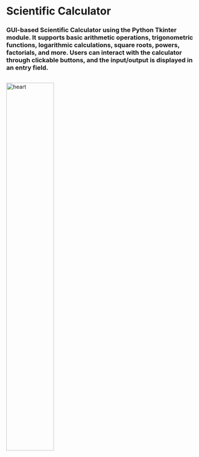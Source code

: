 # Scientific Calculator
### GUI-based Scientific Calculator using the Python Tkinter module. It supports basic arithmetic operations, trigonometric functions, logarithmic calculations, square roots, powers, factorials, and more. Users can interact with the calculator through clickable buttons, and the input/output is displayed in an entry field.
##
<img src="https://github.com/user-attachments/assets/f126e0ba-45c2-45cb-8f86-39b8ee898758" alt="heart" style="width:50%;"/>


